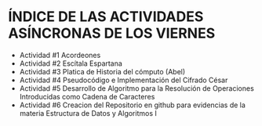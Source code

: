 # ÍNDICE DE LAS ACTIVIDADES ASÍNCRONAS DE LOS VIERNES
- Actividad #1 Acordeones
- Actividad #2 Escítala Espartana
- Actividad #3 Platica de Historia del cómputo (Abel)
- Actividad #4 Pseudocódigo e Implementación del Cifrado César
- Actividad #5 Desarrollo de Algoritmo para la Resolución de Operaciones Introducidas como Cadena de Caracteres
- Actividad #6 Creacion del Repositorio en github para evidencias de la materia Estructura de Datos y Algoritmos I
